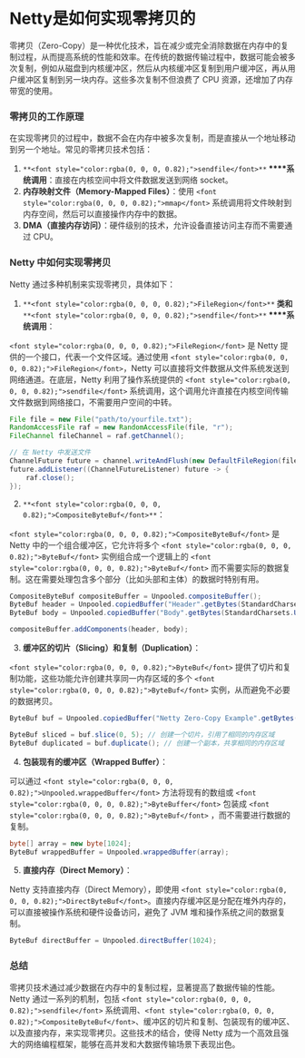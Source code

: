 # Netty是如何实现零拷贝的

<font style="color:rgba(0, 0, 0, 0.82);">零拷贝（Zero-Copy）是一种优化技术，旨在减少或完全消除数据在内存中的复制过程，从而提高系统的性能和效率。在传统的数据传输过程中，数据可能会被多次复制，例如从磁盘到内核缓冲区，然后从内核缓冲区复制到用户缓冲区，再从用户缓冲区复制到另一块内存。这些多次复制不但浪费了 CPU 资源，还增加了内存带宽的使用。</font>

### <font style="color:rgba(0, 0, 0, 0.82);">零拷贝的工作原理</font>
<font style="color:rgba(0, 0, 0, 0.82);">在实现零拷贝的过程中，数据不会在内存中被多次复制，而是直接从一个地址移动到另一个地址。常见的零拷贝技术包括：</font>

1. `**<font style="color:rgba(0, 0, 0, 0.82);">sendfile</font>**`**<font style="color:rgba(0, 0, 0, 0.82);"> </font>****<font style="color:rgba(0, 0, 0, 0.82);">系统调用</font>**<font style="color:rgba(0, 0, 0, 0.82);">：直接在内核空间中将文件数据发送到网络 socket。</font>
2. **<font style="color:rgba(0, 0, 0, 0.82);">内存映射文件（Memory-Mapped Files）</font>**<font style="color:rgba(0, 0, 0, 0.82);">：使用</font><font style="color:rgba(0, 0, 0, 0.82);"> </font>`<font style="color:rgba(0, 0, 0, 0.82);">mmap</font>`<font style="color:rgba(0, 0, 0, 0.82);"> </font><font style="color:rgba(0, 0, 0, 0.82);">系统调用将文件映射到内存空间，然后可以直接操作内存中的数据。</font>
3. **<font style="color:rgba(0, 0, 0, 0.82);">DMA（直接内存访问）</font>**<font style="color:rgba(0, 0, 0, 0.82);">：硬件级别的技术，允许设备直接访问主存而不需要通过 CPU。</font>

### <font style="color:rgba(0, 0, 0, 0.82);">Netty 中如何实现零拷贝</font>
<font style="color:rgba(0, 0, 0, 0.82);">Netty 通过多种机制来实现零拷贝，具体如下：</font>

1. `**<font style="color:rgba(0, 0, 0, 0.82);">FileRegion</font>**`**<font style="color:rgba(0, 0, 0, 0.82);"> </font>****<font style="color:rgba(0, 0, 0, 0.82);">类和</font>****<font style="color:rgba(0, 0, 0, 0.82);"> </font>**`**<font style="color:rgba(0, 0, 0, 0.82);">sendfile</font>**`**<font style="color:rgba(0, 0, 0, 0.82);"> </font>****<font style="color:rgba(0, 0, 0, 0.82);">系统调用</font>**<font style="color:rgba(0, 0, 0, 0.82);">：</font>

`<font style="color:rgba(0, 0, 0, 0.82);">FileRegion</font>`<font style="color:rgba(0, 0, 0, 0.82);"> </font><font style="color:rgba(0, 0, 0, 0.82);">是 Netty 提供的一个接口，代表一个文件区域。通过使用</font><font style="color:rgba(0, 0, 0, 0.82);"> </font>`<font style="color:rgba(0, 0, 0, 0.82);">FileRegion</font>`<font style="color:rgba(0, 0, 0, 0.82);">，Netty 可以直接将文件数据从文件系统发送到网络通道。在底层，Netty 利用了操作系统提供的</font><font style="color:rgba(0, 0, 0, 0.82);"> </font>`<font style="color:rgba(0, 0, 0, 0.82);">sendfile</font>`<font style="color:rgba(0, 0, 0, 0.82);"> </font><font style="color:rgba(0, 0, 0, 0.82);">系统调用，这个调用允许直接在内核空间传输文件数据到网络接口，不需要用户空间的中转。</font>

```java
File file = new File("path/to/yourfile.txt");  
RandomAccessFile raf = new RandomAccessFile(file, "r");  
FileChannel fileChannel = raf.getChannel();  

// 在 Netty 中发送文件  
ChannelFuture future = channel.writeAndFlush(new DefaultFileRegion(fileChannel, 0, file.length()));  
future.addListener((ChannelFutureListener) future -> {  
    raf.close();  
});
```

2. `**<font style="color:rgba(0, 0, 0, 0.82);">CompositeByteBuf</font>**`<font style="color:rgba(0, 0, 0, 0.82);">：</font>

`<font style="color:rgba(0, 0, 0, 0.82);">CompositeByteBuf</font>`<font style="color:rgba(0, 0, 0, 0.82);"> </font><font style="color:rgba(0, 0, 0, 0.82);">是 Netty 中的一个组合缓冲区，它允许将多个</font><font style="color:rgba(0, 0, 0, 0.82);"> </font>`<font style="color:rgba(0, 0, 0, 0.82);">ByteBuf</font>`<font style="color:rgba(0, 0, 0, 0.82);"> </font><font style="color:rgba(0, 0, 0, 0.82);">实例组合成一个逻辑上的</font><font style="color:rgba(0, 0, 0, 0.82);"> </font>`<font style="color:rgba(0, 0, 0, 0.82);">ByteBuf</font>`<font style="color:rgba(0, 0, 0, 0.82);"> </font><font style="color:rgba(0, 0, 0, 0.82);">而不需要实际的数据复制。这在需要处理包含多个部分（比如头部和主体）的数据时特别有用。</font>

```java
CompositeByteBuf compositeBuffer = Unpooled.compositeBuffer();  
ByteBuf header = Unpooled.copiedBuffer("Header".getBytes(StandardCharsets.UTF_8));  
ByteBuf body = Unpooled.copiedBuffer("Body".getBytes(StandardCharsets.UTF_8));  

compositeBuffer.addComponents(header, body);
```

3. **<font style="color:rgba(0, 0, 0, 0.82);">缓冲区的切片（Slicing）和复制（Duplication）</font>**<font style="color:rgba(0, 0, 0, 0.82);">：</font>

`<font style="color:rgba(0, 0, 0, 0.82);">ByteBuf</font>`<font style="color:rgba(0, 0, 0, 0.82);"> </font><font style="color:rgba(0, 0, 0, 0.82);">提供了切片和复制功能，这些功能允许创建共享同一内存区域的多个</font><font style="color:rgba(0, 0, 0, 0.82);"> </font>`<font style="color:rgba(0, 0, 0, 0.82);">ByteBuf</font>`<font style="color:rgba(0, 0, 0, 0.82);"> </font><font style="color:rgba(0, 0, 0, 0.82);">实例，从而避免不必要的数据拷贝。</font>

```java
ByteBuf buf = Unpooled.copiedBuffer("Netty Zero-Copy Example".getBytes(StandardCharsets.UTF_8));  

ByteBuf sliced = buf.slice(0, 5); // 创建一个切片，引用了相同的内存区域  
ByteBuf duplicated = buf.duplicate(); // 创建一个副本，共享相同的内存区域
```

4. **<font style="color:rgba(0, 0, 0, 0.82);">包装现有的缓冲区（Wrapped Buffer）</font>**<font style="color:rgba(0, 0, 0, 0.82);">：</font>

<font style="color:rgba(0, 0, 0, 0.82);">可以通过</font><font style="color:rgba(0, 0, 0, 0.82);"> </font>`<font style="color:rgba(0, 0, 0, 0.82);">Unpooled.wrappedBuffer</font>`<font style="color:rgba(0, 0, 0, 0.82);"> </font><font style="color:rgba(0, 0, 0, 0.82);">方法将现有的数组或</font><font style="color:rgba(0, 0, 0, 0.82);"> </font>`<font style="color:rgba(0, 0, 0, 0.82);">ByteBuffer</font>`<font style="color:rgba(0, 0, 0, 0.82);"> </font><font style="color:rgba(0, 0, 0, 0.82);">包装成</font><font style="color:rgba(0, 0, 0, 0.82);"> </font>`<font style="color:rgba(0, 0, 0, 0.82);">ByteBuf</font>`<font style="color:rgba(0, 0, 0, 0.82);"> </font><font style="color:rgba(0, 0, 0, 0.82);">，而不需要进行数据的复制。</font>

```java
byte[] array = new byte[1024];  
ByteBuf wrappedBuffer = Unpooled.wrappedBuffer(array);
```

5. **<font style="color:rgba(0, 0, 0, 0.82);">直接内存（Direct Memory）</font>**<font style="color:rgba(0, 0, 0, 0.82);">：</font>

<font style="color:rgba(0, 0, 0, 0.82);">Netty 支持直接内存（Direct Memory），即使用</font><font style="color:rgba(0, 0, 0, 0.82);"> </font>`<font style="color:rgba(0, 0, 0, 0.82);">DirectByteBuf</font>`<font style="color:rgba(0, 0, 0, 0.82);">。直接内存缓冲区是分配在堆外内存的，可以直接被操作系统和硬件设备访问，避免了 JVM 堆和操作系统之间的数据复制。</font>

```java
ByteBuf directBuffer = Unpooled.directBuffer(1024);
```

### <font style="color:rgba(0, 0, 0, 0.82);">总结</font>
<font style="color:rgba(0, 0, 0, 0.82);">零拷贝技术通过减少数据在内存中的复制过程，显著提高了数据传输的性能。Netty 通过一系列的机制，包括 </font>`<font style="color:rgba(0, 0, 0, 0.82);">sendfile</font>`<font style="color:rgba(0, 0, 0, 0.82);"> 系统调用、</font>`<font style="color:rgba(0, 0, 0, 0.82);">CompositeByteBuf</font>`<font style="color:rgba(0, 0, 0, 0.82);">、缓冲区的切片和复制、包装现有的缓冲区、以及直接内存，来实现零拷贝。这些技术的结合，使得 Netty 成为一个高效且强大的网络编程框架，能够在高并发和大数据传输场景下表现出色。</font>

